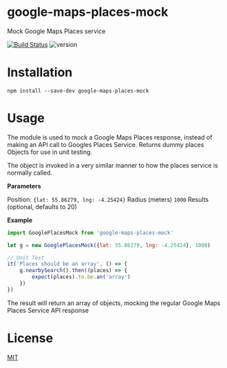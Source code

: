 # google-maps-places-mock
Mock Google Maps Places service

[![Build Status](https://travis-ci.com/Craig115/google-maps-places-mock.svg?token=NDvGBVNSq7hxd1ZsqLuJ&branch=master)](https://travis-ci.com/Craig115/google-maps-places-mock) ![version](https://img.shields.io/npm/v/google-maps-places-mock.svg)

# Installation
``` npm install --save-dev google-maps-places-mock ```

# Usage
The module is used to mock a Google Maps Places response, instead of making an API call to Googles Places Service. Returns dummy places Objects for use in unit testing. 

The object is invoked in a very similar manner to how the places service is normally called.

**Parameters**

Position: ```{lat: 55.86279, lng: -4.25424}```
Radius (meters) ```1000```
Results (optional, defaults to 20)

**Example**

```javascript
import GooglePlacesMock from 'google-maps-places-mock'

let g = new GooglePlacesMock({lat: 55.86279, lng: -4.25424}, 1000)

// Unit Test
it('Places should be an array', () => {
    g.nearbySearch().then((places) => {
        expect(places).to.be.an('array')    
    })
})

```

The result will return an array of objects, mocking the regular Google Maps Places Service API response

# License

[MIT](https://github.com/Craig115/google-maps-places-mock/blob/master/LICENSE)
